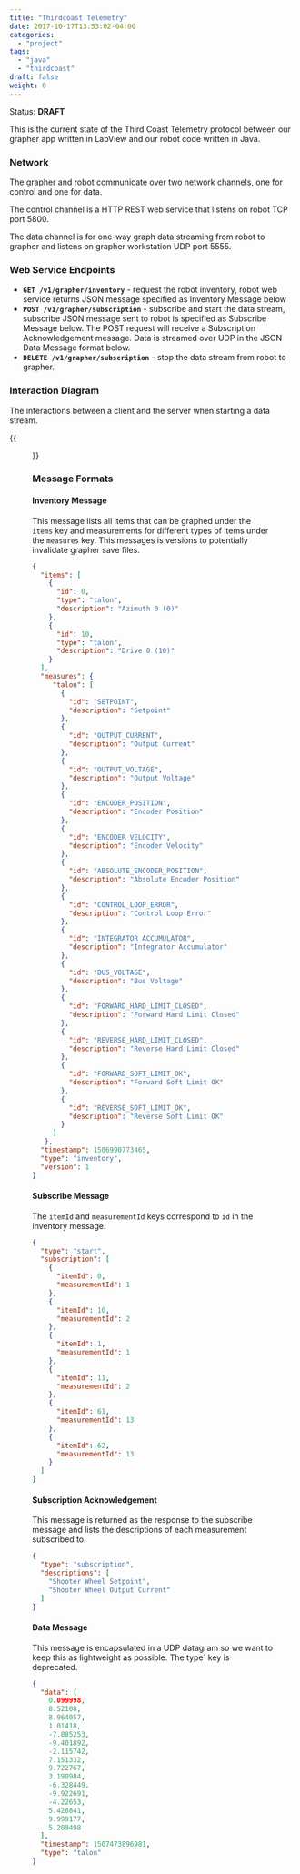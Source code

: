 ```yaml
---
title: "Thirdcoast Telemetry"
date: 2017-10-17T13:53:02-04:00
categories:
  - "project"
tags:
  - "java"
  - "thirdcoast"
draft: false
weight: 0
---
```


Status: **DRAFT**

This is the current state of the Third Coast Telemetry protocol between our grapher app written in LabView and our robot code written in Java.

### Network

The grapher and robot communicate over two network channels, one for control and one for data.

The control channel is a HTTP REST web service that listens on robot TCP port 5800.

The data channel is for one-way graph data streaming from robot to grapher and listens on grapher workstation UDP port 5555.

### Web Service Endpoints

- **`GET /v1/grapher/inventory`** - request the robot inventory, robot web service returns JSON message specified as Inventory Message below
- **`POST /v1/grapher/subscription`** - subscribe and start the data stream, subscribe JSON message sent to robot is specified as Subscribe Message below. The POST request will receive a Subscription Acknowledgement message. Data is streamed over UDP in the JSON Data Message format below.
- **`DELETE /v1/grapher/subscription`** - stop the data stream from robot to grapher.

### Interaction Diagram

The interactions between a client and the server when starting a data stream.

{{<figure src="/media/telemetry.png" title="Telemetry Interactions">}}

### Message Formats

#### Inventory Message

This message lists all items that can be graphed under the `items` key and measurements for different types of items under the `measures` key. This messages is versions to potentially invalidate grapher save files.

```json
{
  "items": [
    {
      "id": 0,
      "type": "talon",
      "description": "Azimuth 0 (0)"
    },
    {
      "id": 10,
      "type": "talon",
      "description": "Drive 0 (10)"
    }
  ],
  "measures": {
     "talon": [
       {
         "id": "SETPOINT",
         "description": "Setpoint"
       },
       {
         "id": "OUTPUT_CURRENT",
         "description": "Output Current"
       },
       {
         "id": "OUTPUT_VOLTAGE",
         "description": "Output Voltage"
       },
       {
         "id": "ENCODER_POSITION",
         "description": "Encoder Position"
       },
       {
         "id": "ENCODER_VELOCITY",
         "description": "Encoder Velocity"
       },
       {
         "id": "ABSOLUTE_ENCODER_POSITION",
         "description": "Absolute Encoder Position"
       },
       {
         "id": "CONTROL_LOOP_ERROR",
         "description": "Control Loop Error"
       },
       {
         "id": "INTEGRATOR_ACCUMULATOR",
         "description": "Integrator Accumulator"
       },
       {
         "id": "BUS_VOLTAGE",
         "description": "Bus Voltage"
       },
       {
         "id": "FORWARD_HARD_LIMIT_CLOSED",
         "description": "Forward Hard Limit Closed"
       },
       {
         "id": "REVERSE_HARD_LIMIT_CLOSED",
         "description": "Reverse Hard Limit Closed"
       },
       {
         "id": "FORWARD_SOFT_LIMIT_OK",
         "description": "Forward Soft Limit OK"
       },
       {
         "id": "REVERSE_SOFT_LIMIT_OK",
         "description": "Reverse Soft Limit OK"
       }
     ]
   },
  "timestamp": 1506990773465,
  "type": "inventory",
  "version": 1
}
```

#### Subscribe Message

The `itemId` and `measurementId` keys correspond to `id` in the inventory message.

```json
{
  "type": "start",
  "subscription": [
    {
      "itemId": 0,
      "measurementId": 1
    },
    {
      "itemId": 10,
      "measurementId": 2
    },
    {
      "itemId": 1,
      "measurementId": 1
    },
    {
      "itemId": 11,
      "measurementId": 2
    },
    {
      "itemId": 61,
      "measurementId": 13
    },
    {
      "itemId": 62,
      "measurementId": 13
    }
  ]
}
```

#### Subscription Acknowledgement

This message is returned as the response to the subscribe message and lists the descriptions of each measurement subscribed to.

```json
{
  "type": "subscription",
  "descriptions": [
    "Shooter Wheel Setpoint",
    "Shooter Wheel Output Current"
  ]
}
```

#### Data Message

This message is encapsulated in a UDP datagram so we want to keep this as lightweight as possible. The type` key is deprecated.

```json
{
  "data": [
    0.099998,
    8.52108,
    8.964057,
    1.01418,
    -7.885253,
    -9.401892,
    -2.115742,
    7.151332,
    9.722767,
    3.190984,
    -6.328449,
    -9.922691,
    -4.22653,
    5.426841,
    9.999177,
    5.209498
  ],
  "timestamp": 1507473896981,
  "type": "talon"
}
```
